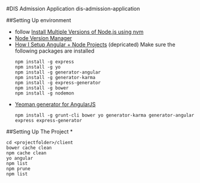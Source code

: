#DIS Admission Application
dis-admission-application

##Setting Up environment 
* follow [Install Multiple Versions of Node.js using nvm](https://www.sitepoint.com/quick-tip-multiple-versions-node-nvm/)
* [Node Version Manager](https://github.com/creationix/nvm#install-script)
* [How I Setup Angular + Node Projects](http://start.jcolemorrison.com/how-i-setup-angular-node-projects/) (depricated)
    Make sure the following packages are installed
    ```
    npm install -g express
    npm install -g yo
    npm install -g generator-angular
    npm install -g generator-karma
    npm install -g express-generator
    npm install -g bower
    npm install -g nodemon
    ```
* [Yeoman generator for AngularJS](https://github.com/yeoman/generator-angular)
    ```
    npm install -g grunt-cli bower yo generator-karma generator-angular express express-generator
    ```
##Setting Up The Project
*   
```
cd <projectfolder>/client
bower cache clean
npm cache clean
yo angular
npm list
npm prune
npm list
```